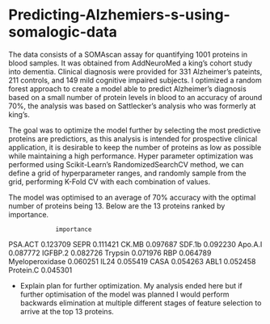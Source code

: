 # Predicting-Alzhemiers-s-using-somalogic-data

The data consists of a SOMAscan assay for quantifying 1001 proteins in blood samples. 
It was obtained from AddNeuroMed a king’s cohort study into dementia. 
Clinical diagnosis were provided for 331 Alzheimer’s pateints, 211 controls, and 149 mild cognitive impaired subjects. 
I optimized a random forest approach to create a model able to predict Alzheimer’s diagnosis based on a small number of 
protein levels in blood to an accuracy of around 70%, the analysis was based on Sattlecker’s analysis who was formerly 
at king’s.  

The goal was to optimize the model further by selecting the most predictive proteins are predictiors, 
as this analysis is intended for prospective clinical application, it is desirable to keep the number of proteins 
as low as possible while maintaining a high performance. Hyper parameter optimization was performed using 
Scikit-Learn’s RandomizedSearchCV method, we can define a grid of hyperparameter ranges, and randomly sample from the grid, 
performing K-Fold CV with each combination of values.

The model was optimised to an average of 70% accuracy with the optimal number of proteins being 13. 
Below are the 13 proteins ranked by importance.

                 importance
PSA.ACT            0.123709
SEPR               0.111421
CK.MB              0.097687
SDF.1b             0.092230
Apo.A.I            0.087772
IGFBP.2            0.082726
Trypsin            0.071976
RBP                0.064789
Myeloperoxidase    0.060251
IL24               0.055419
CASA               0.054263
ABL1               0.052458
Protein.C          0.045301

- Explain plan for further optimization.
My analysis ended here but if further optimisation of the model was planned I would perform backwards elimination 
at multiple different stages of feature selection to arrive at the top 13 proteins.
